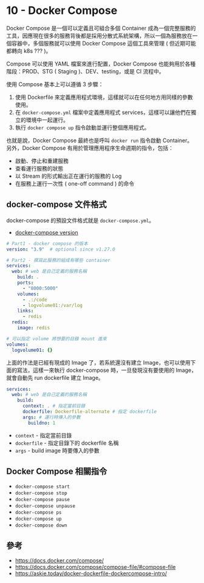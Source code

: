 # 10 - Docker Compose
Docker Compose 是一個可以定義且可組合多個 Container 成為一個完整服務的工具，因應現在很多的服務背後都是採用分散式系統架構，所以一個為服務放在一個容器中，多個服務就可以使用 Docker Compose 這個工具來管理 ( 但近期可能都轉向 k8s ??? )。

Compose 可以使用 YAML 檔案來進行配置，Docker Compose 也能夠用於各種階段：PROD、STG ( Staging )、DEV、testing，或是 CI 流程中。

使用 Compose 基本上可以遵循 3 步驟：

1. 使用  Dockerfile 來定義應用程式環境，這樣就可以在任何地方用同樣的參數使用。
2. 在 `docker-compose.yml` 檔案中定義應用程式 services，這樣可以讓他們在獨立的環境中一起運行。
3. 執行 `docker compose up` 指令啟動並運行整個應用程式。

也就是說，Docker Compose 最終也是呼叫 `docker run` 指令啟動 Container。另外，Docker Compose 有用於管理應用程序生命週期的指令，包括：
* 啟動、停止和重建服務
* 查看運行服務的狀態
* 以 Stream 的形式輸出正在運行的服務的 Log
* 在服務上運行一次性 ( one-off command ) 的命令

## docker-compose 文件格式
docker-compose 的預設文件格式就是 `docker-compose.yml`。
* [docker-compose version](https://docs.docker.com/compose/compose-file/compose-file-v3/)

```yml
# Part1 - docker compose 的版本
version: "3.9"  # optional since v1.27.0

# Part2 - 撰寫此服務的組成有哪些 container
services:
  web: # web 是自己定義的服務名稱
    build: .
    ports:
      - "8000:5000"
    volumes:
      - .:/code
      - logvolume01:/var/log
    links:
      - redis
  redis:
    image: redis

# 可以指定 volume 將想要的目錄 mount 進來    
volumes:
  logvolume01: {}
```

上面的作法是已經有現成的 Image 了，若系統還沒有建立 Image，也可以使用下面的寫法，這樣一來執行 docker-compose 時，一旦發現沒有要使用的 Image，就會自動先 run dockerfile 建立 Image。
```yml
services:
  web: # web 是自己定義的服務名稱
    build:
      context: . # 指定當前目錄
      dockerfile: Dockerfile-alternate # 指定 dockerfile
      args: # 運行時傳入的參數
        buildno: 1
```

* `context` - 指定當前目錄
* `dockerfile` - 指定目錄下的 dockerfile 名稱
* `args` - build image 時要傳入的參數

## Docker Compose 相關指令
* `docker-compose start`
* `docker-compose stop`
* `docker-compose pause`
* `docker-compose unpause`
* `docker-compose ps`
* `docker-compose up`
* `docker-compose down`

## 參考
* https://docs.docker.com/compose/
* https://docs.docker.com/compose/compose-file/#compose-file
* https://askie.today/docker-dockerfile-dockercompose-intro/